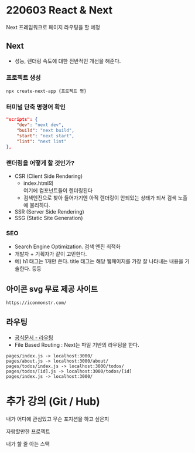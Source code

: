 # 220603 React & Next
Next 프레임워크로 페이지 라우팅을 할 예정

## Next
- 성능, 렌더링 속도에 대한 전반적인 개선을 해준다.

### 프로젝트 생성
`npx create-next-app {프로젝트 명}`

### 터미널 단축 명령어 확인
```json
"scripts": {
    "dev": "next dev",
    "build": "next build",
    "start": "next start",
    "lint": "next lint"
},
```

### 랜더링을 어떻게 할 것인가?
- CSR (Client Side Rendering)
    - index.html의 <div id="root">여기에 컴포넌트들이 렌더링된다</div>
    - 검색엔진으로 찾아 들어가기엔 아직 렌더링이 안되있는 상태가 되서 검색 노출에 불리하다.
- SSR (Server Side Rendering)
- SSG (Static Site Generation)

### SEO
- Search Engine Optimization. 검색 엔진 최적화
- 개발자 + 기획자가 같이 고민한다.
- 예) h1 태그는 1개만 쓴다. title 태그는 해당 웹페이지를 가장 잘 나타내는 내용을 기술한다. 등등

## 아이콘 svg 무료 제공 사이트
`https://iconmonstr.com/`

## 라우팅
- [공식문서 - 라우팅](https://nextjs.org/docs/routing/introduction)
- File Based Routing : Next는 파일 기반의 라우팅을 한다.

```
pages/index.js -> localhost:3000/
pages/about.js -> localhost:3000/about/
pages/todos/index.js -> localhost:3000/todos/
pages/todos/[id].js -> localhost:3000/todos/[id]
pages/index.js -> localhost:3000/
```

# 추가 강의 (Git / Hub)
내가 어디에 관심있고 무슨 포지션을 하고 싶은지

자랑할만한 프로젝트

내가 할 줄 아는 스택

